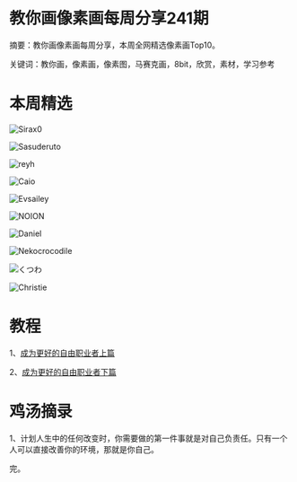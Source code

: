# 教你画像素画每周分享241期


  摘要：教你画像素画每周分享，本周全网精选像素画Top10。

  关键词：教你画，像素画，像素图，马赛克画，8bit，欣赏，素材，学习参考

# 本周精选

![Sirax0](https://pbs.twimg.com/media/FzS02jeWIAEmE-t?format=jpg&name=medium)

![Sasuderuto](https://pbs.twimg.com/media/FzViL8XXsAIMDZS?format=jpg&name=medium)

![reyh](https://pbs.twimg.com/media/FzWFSQtaMAAH_7a?format=jpg&name=medium)

![Caio](https://pbs.twimg.com/media/FzU5DfgWwAUEwUf?format=png&name=small)

![Evsailey](https://pbs.twimg.com/media/FzUMociWwAYXhRY?format=png&name=medium)

![NOION](https://pbs.twimg.com/media/FzUpXIpWYAApLgp?format=png&name=900x900)

![Daniel](https://pbs.twimg.com/media/FzUfd8UXwAEvj_v?format=png&name=medium)

![Nekocrocodile](https://pbs.twimg.com/media/FzOnNbMXwAQs6WC?format=png&name=900x900)

![くつわ](https://pbs.twimg.com/media/FzI4hASaMAMY1xx?format=png&name=medium)

![Christie](https://pbs.twimg.com/media/FzVXuWtWIAYCNZK?format=jpg&name=medium)

# 教程

1、[成为更好的自由职业者上篇](https://mp.weixin.qq.com/s/o1qV-_rUmocC-BuYIbguxA)

2、[成为更好的自由职业者下篇](https://mp.weixin.qq.com/s/m741F3-3DyY0IxIhq0sxmw)

# 鸡汤摘录

  1、计划人生中的任何改变时，你需要做的第一件事就是对自己负责任。只有一个人可以直接改善你的环境，那就是你自己。

  完。